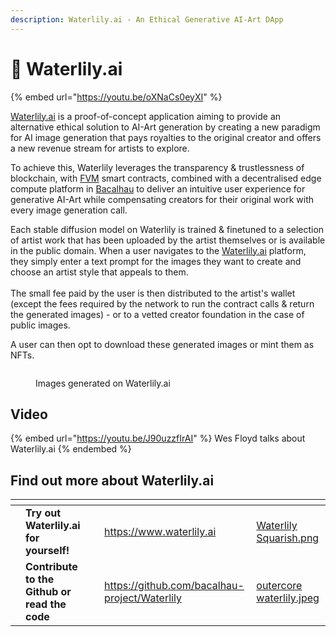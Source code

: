 ```yaml
---
description: Waterlily.ai - An Ethical Generative AI-Art DApp
---
```


# 🎨 Waterlily.ai

{% embed url="https://youtu.be/oXNaCs0eyXI" %}

[Waterlily.ai](http://waterlily.ai/) is a proof-of-concept application aiming to provide an alternative ethical solution to AI-Art generation by creating a new paradigm for AI image generation that pays royalties to the original creator and offers a new revenue stream for artists to explore.

To achieve this, Waterlily leverages the transparency & trustlessness of blockchain, with [FVM](https://fvm.dev/) smart contracts, combined with a decentralised edge compute platform in [Bacalhau](https://docs.bacalhau.org/examples/) to deliver an intuitive user experience for generative AI-Art while compensating creators for their original work with every image generation call.

Each stable diffusion model on Waterlily is trained & finetuned to a selection of artist work that has been uploaded by the artist themselves or is available in the public domain. When a user navigates to the [Waterlily.ai](http://waterlily.ai/) platform, they simply enter a text prompt for the images they want to create and choose an artist style that appeals to them.\
\
The small fee paid by the user is then distributed to the artist's wallet (except the fees required by the network to run the contract calls & return the generated images) - or to a vetted creator foundation in the case of public images.

A user can then opt to download these generated images or mint them as NFTs.

<figure><img src="https://cdn.hashnode.com/res/hashnode/image/upload/v1682476107570/3e5e30f6-f75c-4051-bae5-ee61dbb0c12b.gif?auto=format,compress&#x26;gif-q=60&#x26;format=webm" alt=""><figcaption><p>Images generated on Waterlily.ai</p></figcaption></figure>

## Video

{% embed url="https://youtu.be/J90uzzfIrAI" %}
Wes Floyd talks about Waterlily.ai
{% endembed %}

## Find out more about Waterlily.ai

<table data-card-size="large" data-view="cards"><thead><tr><th></th><th></th><th></th><th data-hidden data-card-target data-type="content-ref"></th><th data-hidden data-card-cover data-type="files"></th></tr></thead><tbody><tr><td></td><td><strong>Try out Waterlily.ai for yourself!</strong></td><td></td><td><a href="https://www.waterlily.ai">https://www.waterlily.ai</a></td><td><a href="../../.gitbook/assets/Waterlily Squarish.png">Waterlily Squarish.png</a></td></tr><tr><td></td><td><strong>Contribute to the Github or read the code</strong></td><td></td><td><a href="https://github.com/bacalhau-project/Waterlily">https://github.com/bacalhau-project/Waterlily</a></td><td><a href="../../.gitbook/assets/outercore waterlily.jpeg">outercore waterlily.jpeg</a></td></tr></tbody></table>
